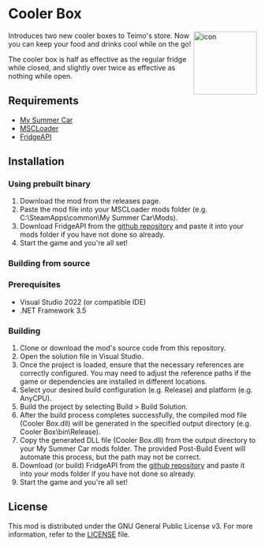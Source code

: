 # Cooler Box

<img align="right" src="https://img.trimpsuz.dev/i/o88b9.png" alt="icon" width=128 />

Introduces two new cooler boxes to Teimo's store. Now you can keep your food and drinks cool while on the go!

The cooler box is half as effective as the regular fridge while closed, and slightly over twice as effective as nothing while open.

## Requirements
- [My Summer Car](https://store.steampowered.com/app/516750)
- [MSCLoader](https://github.com/piotrulos/MSCModLoader)
- [FridgeAPI](https://github.com/maceeikodev/FridgeAPI)

## Installation
### Using prebuilt binary
1. Download the mod from the releases page.
2. Paste the mod file into your MSCLoader mods folder (e.g. C:\SteamApps\common\My Summer Car\Mods).
3. Download FridgeAPI from the [github repository](https://github.com/maceeikodev/FridgeAPI) and paste it into your mods folder if you have not done so already.
4. Start the game and you're all set!

### Building from source
### Prerequisites
- Visual Studio 2022 (or compatible IDE)
- .NET Framework 3.5
### Building
1. Clone or download the mod's source code from this repository.
2. Open the solution file in Visual Studio.
3. Once the project is loaded, ensure that the necessary references are correctly configured. You may need to adjust the reference paths if the game or dependencies are installed in different locations.
4. Select your desired build configuration (e.g. Release) and platform (e.g. AnyCPU).
5. Build the project by selecting Build > Build Solution.
6. After the build process completes successfully, the compiled mod file (Cooler Box.dll) will be generated in the specified output directory (e.g. Cooler Box\bin\Release).
7. Copy the generated DLL file (Cooler Box.dll) from the output directory to your My Summer Car mods folder. The provided Post-Build Event will automate this process, but the path may not be correct.
8. Download (or build) FridgeAPI from the [github repository](https://github.com/maceeikodev/FridgeAPI) and paste it into your mods folder if you have not done so already.
9. Start the game and you're all set!

## License
This mod is distributed under the GNU General Public License v3. For more information, refer to the [LICENSE](LICENSE.md) file.